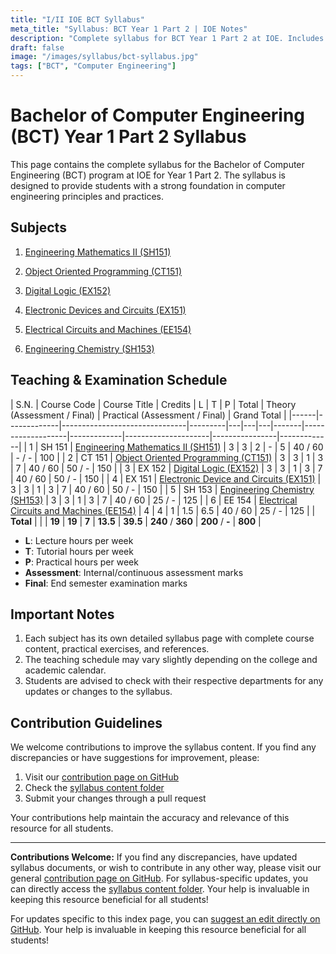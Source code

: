 ```yaml
---
title: "I/II IOE BCT Syllabus"
meta_title: "Syllabus: BCT Year 1 Part 2 | IOE Notes"
description: "Complete syllabus for BCT Year 1 Part 2 at IOE. Includes detailed course content for all subjects in the first year, second part of the BCT program."
draft: false
image: "/images/syllabus/bct-syllabus.jpg"
tags: ["BCT", "Computer Engineering"]
---
```


# Bachelor of Computer Engineering (BCT) Year 1 Part 2 Syllabus

This page contains the complete syllabus for the Bachelor of Computer Engineering (BCT) program at IOE for Year 1 Part 2. The syllabus is designed to provide students with a strong foundation in computer engineering principles and practices.

## Subjects

1. [Engineering Mathematics II (SH151)](engineering-mathematics-sh-151) 

2. [Object Oriented Programming (CT151)](object-oriented-programming-ct-151)  

3. [Digital Logic (EX152)](digital-logic-ex-152)  

4. [Electronic Devices and Circuits (EX151)](electronic-devices-and-circuits-ex-151) 

5. [Electrical Circuits and Machines (EE154)](electrical-circuits-and-machines-ee-154)  

6. [Engineering Chemistry (SH153)](engineering-chemistry-sh-153)  
  
## Teaching & Examination Schedule

| S.N. | Course Code | Course Title | Credits | L | T | P | Total | Theory (Assessment / Final) | Practical (Assessment / Final) | Grand Total |
|------|-------------|-------------------------------|---------|---|---|---|-------|-------------------|-------------|---------------------|----------------|-------------|
| 1 | SH 151 | [Engineering Mathematics II (SH151)](engineering-mathematics-sh-151) | 3 | 3 | 2 | -   | 5   | 40 / 60 | -  / - | 100 |
| 2 | CT 151 | [Object Oriented Programming (CT151)](object-oriented-programming-ct-151) | 3 | 3 | 1 | 3   | 7   | 40 / 60 | 50 / - | 150 |
| 3 | EX 152 | [Digital Logic (EX152)](digital-logic-ex-152) | 3 | 3 | 1 | 3   | 7   | 40 / 60 | 50 / - | 150 |
| 4 | EX 151 | [Electronic Device and Circuits (EX151)](electronic-devices-and-circuits-ex-151) | 3 | 3 | 1 | 3   | 7   | 40 / 60 | 50 / - | 150 |
| 5 | SH 153 | [Engineering Chemistry (SH153)](engineering-chemistry-sh-153) | 3 | 3 | 1 | 3   | 7   | 40 / 60 | 25 / - | 125 |
| 6 | EE 154 | [Electrical Circuits and Machines (EE154)](electrical-circuits-and-machines-ee-154) | 4 | 4 | 1 | 1.5 | 6.5 | 40 / 60 | 25 / - | 125 |
| **Total** |  |  | **19** | **19** | **7** | **13.5** | **39.5** | **240** / **360** | **200** / **-** | **800** |

- **L**: Lecture hours per week  
- **T**: Tutorial hours per week  
- **P**: Practical hours per week  
- **Assessment**: Internal/continuous assessment marks  
- **Final**: End semester examination marks  

## Important Notes

1. Each subject has its own detailed syllabus page with complete course content, practical exercises, and references.
2. The teaching schedule may vary slightly depending on the college and academic calendar.
3. Students are advised to check with their respective departments for any updates or changes to the syllabus.

## Contribution Guidelines

We welcome contributions to improve the syllabus content. If you find any discrepancies or have suggestions for improvement, please:

1. Visit our [contribution page on GitHub](https://github.com/ioenotes/ioenotes)
2. Check the [syllabus content folder](https://github.com/ioenotes/ioenotes/tree/main/content/english/syllabus)
3. Submit your changes through a pull request

Your contributions help maintain the accuracy and relevance of this resource for all students.

---

**Contributions Welcome:**
If you find any discrepancies, have updated syllabus documents, or wish to contribute in any other way, please visit our general [contribution page on GitHub](https://github.com/ioenotes/ioenotes). For syllabus-specific updates, you can directly access the [syllabus content folder](https://github.com/ioenotes/ioenotes/tree/main/content/english/syllabus). Your help is invaluable in keeping this resource beneficial for all students!

For updates specific to this index page, you can [suggest an edit directly on GitHub](https://github.com/ioenotes/ioenotes/blob/main/content/english/syllabus/computer/year1-part2/_index.md). Your help is invaluable in keeping this resource beneficial for all students!